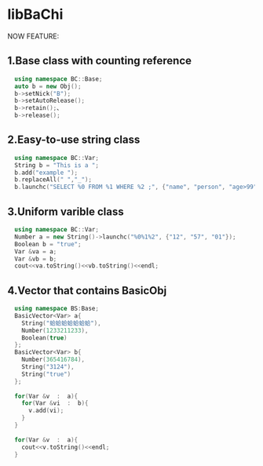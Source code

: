 # libBaChi
NOW FEATURE:

## 1.Base class with counting reference
``` cxx
  using namespace BC::Base;
  auto b = new Obj();
  b->setNick("B");
  b->setAutoRelease();
  b->retain();、
  b->release();
```

## 2.Easy-to-use string class
``` cxx
  using namespace BC::Var;
  String b = "This is a ";
  b.add("example ");
  b.replaceAll(" ","_");
  b.launchc("SELECT %0 FROM %1 WHERE %2 ;", {"name", "person", "age>99"});
```

## 3.Uniform varible class
``` cxx
  using namespace BC::Var;
  Number a = new String()->launchc("%0%1%2", {"12", "57", "01"});
  Boolean b = "true";
  Var &va = a;
  Var &vb = b;
  cout<<va.toString()<<vb.toString()<<endl;
```

## 4.Vector that contains BasicObj
``` cxx
  using namespace BS:Base;
  BasicVector<Var> a{
    String("蛤蛤蛤蛤蛤蛤蛤"),
    Number(1233211233),
    Boolean(true)
  };
  BasicVector<Var> b{
    Number(365416784),
    String("3124"),
    String("true")
  };
  
  for(Var &v  :  a){
    for(Var &vi  :  b){
      v.add(vi);
    }
  }
  
  for(Var &v  :  a){
    cout<<v.toString()<<endl;
  }
```
